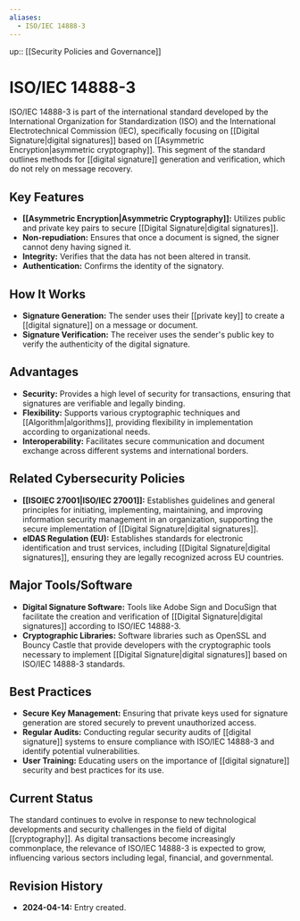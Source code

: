 ```yaml
---
aliases:
  - ISO/IEC 14888-3
---
```

up:: [[Security Policies and Governance]]
# ISO/IEC 14888-3

ISO/IEC 14888-3 is part of the international standard developed by the International Organization for Standardization (ISO) and the International Electrotechnical Commission (IEC), specifically focusing on [[Digital Signature|digital signatures]] based on [[Asymmetric Encryption|asymmetric cryptography]]. This segment of the standard outlines methods for [[digital signature]] generation and verification, which do not rely on message recovery.

## Key Features

- **[[Asymmetric Encryption|Asymmetric Cryptography]]:** Utilizes public and private key pairs to secure [[Digital Signature|digital signatures]].
- **Non-repudiation:** Ensures that once a document is signed, the signer cannot deny having signed it.
- **Integrity:** Verifies that the data has not been altered in transit.
- **Authentication:** Confirms the identity of the signatory.

## How It Works

- **Signature Generation:** The sender uses their [[private key]] to create a [[digital signature]] on a message or document.
- **Signature Verification:** The receiver uses the sender's public key to verify the authenticity of the digital signature.

## Advantages

- **Security:** Provides a high level of security for transactions, ensuring that signatures are verifiable and legally binding.
- **Flexibility:** Supports various cryptographic techniques and [[Algorithm|algorithms]], providing flexibility in implementation according to organizational needs.
- **Interoperability:** Facilitates secure communication and document exchange across different systems and international borders.

## Related Cybersecurity Policies

- **[[ISOIEC 27001|ISO/IEC 27001]]:** Establishes guidelines and general principles for initiating, implementing, maintaining, and improving information security management in an organization, supporting the secure implementation of [[Digital Signature|digital signatures]].
- **eIDAS Regulation (EU):** Establishes standards for electronic identification and trust services, including [[Digital Signature|digital signatures]], ensuring they are legally recognized across EU countries.

## Major Tools/Software

- **Digital Signature Software:** Tools like Adobe Sign and DocuSign that facilitate the creation and verification of [[Digital Signature|digital signatures]] according to ISO/IEC 14888-3.
- **Cryptographic Libraries:** Software libraries such as OpenSSL and Bouncy Castle that provide developers with the cryptographic tools necessary to implement [[Digital Signature|digital signatures]] based on ISO/IEC 14888-3 standards.

## Best Practices

- **Secure Key Management:** Ensuring that private keys used for signature generation are stored securely to prevent unauthorized access.
- **Regular Audits:** Conducting regular security audits of [[digital signature]] systems to ensure compliance with ISO/IEC 14888-3 and identify potential vulnerabilities.
- **User Training:** Educating users on the importance of [[digital signature]] security and best practices for its use.

## Current Status

The standard continues to evolve in response to new technological developments and security challenges in the field of digital [[cryptography]]. As digital transactions become increasingly commonplace, the relevance of ISO/IEC 14888-3 is expected to grow, influencing various sectors including legal, financial, and governmental.

## Revision History

- **2024-04-14:** Entry created.